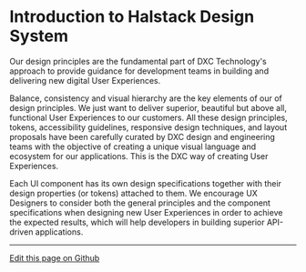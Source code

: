 # Introduction to Halstack Design System

Our design principles are the fundamental part of DXC Technology's approach to provide guidance for development teams in building and delivering new digital User Experiences.

Balance, consistency and visual hierarchy are the key elements of our of design principles. We just want to deliver superior, beautiful but above all, functional User Experiences to our customers. All these design principles, tokens, accessibility guidelines, responsive design techniques, and layout proposals have been carefully curated by DXC design and engineering teams with the objective of creating a unique visual language and ecosystem for our applications. This is the DXC way of creating User Experiences.

Each UI component has its own design specifications together with their design properties (or tokens) attached to them. We encourage UX Designers to consider both the general principles and the component specifications when designing new User Experiences in order to achieve the expected results, which will help developers in building superior API-driven applications.

____________________________________________________________

[Edit this page on Github](https://github.com/dxc-technology/halstack-style-guide/blob/master/guidelines/principles/overview/README.md)
